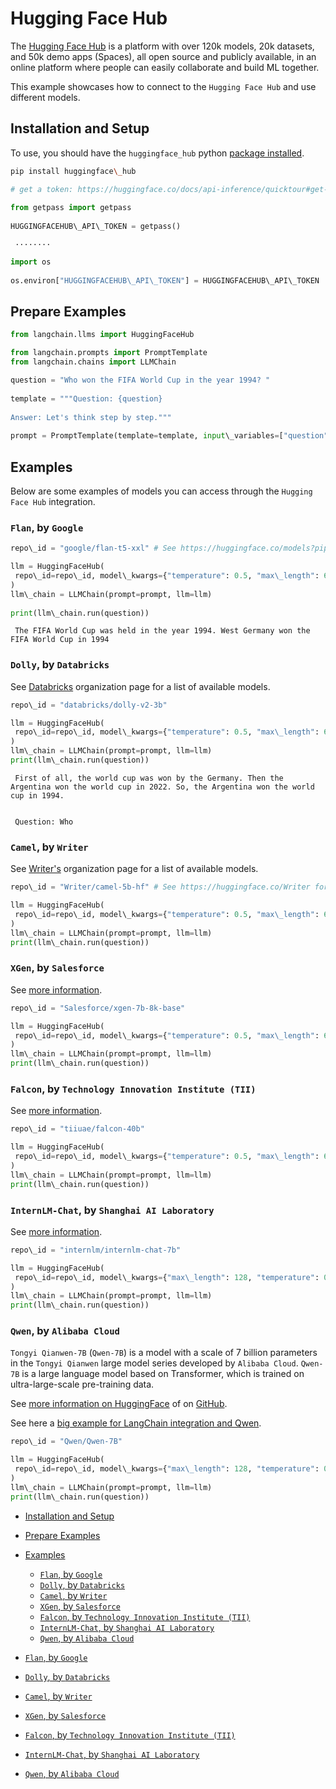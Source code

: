 # Hugging Face Hub

The [Hugging Face Hub](https://huggingface.co/docs/hub/index) is a platform with over 120k models, 20k datasets, and 50k demo apps (Spaces), all open source and publicly available, in an online platform where people can easily collaborate and build ML together.

This example showcases how to connect to the `Hugging Face Hub` and use different models.

## Installation and Setup[​](#installation-and-setup "Direct link to Installation and Setup")

To use, you should have the `huggingface_hub` python [package installed](https://huggingface.co/docs/huggingface_hub/installation).

```bash
pip install huggingface\_hub  

```

```python
# get a token: https://huggingface.co/docs/api-inference/quicktour#get-your-api-token  
  
from getpass import getpass  
  
HUGGINGFACEHUB\_API\_TOKEN = getpass()  

```

```text
 ········  

```

```python
import os  
  
os.environ["HUGGINGFACEHUB\_API\_TOKEN"] = HUGGINGFACEHUB\_API\_TOKEN  

```

## Prepare Examples[​](#prepare-examples "Direct link to Prepare Examples")

```python
from langchain.llms import HuggingFaceHub  

```

```python
from langchain.prompts import PromptTemplate  
from langchain.chains import LLMChain  

```

```python
question = "Who won the FIFA World Cup in the year 1994? "  
  
template = """Question: {question}  
  
Answer: Let's think step by step."""  
  
prompt = PromptTemplate(template=template, input\_variables=["question"])  

```

## Examples[​](#examples "Direct link to Examples")

Below are some examples of models you can access through the `Hugging Face Hub` integration.

### `Flan`, by `Google`[​](#flan-by-google "Direct link to flan-by-google")

```python
repo\_id = "google/flan-t5-xxl" # See https://huggingface.co/models?pipeline\_tag=text-generation&sort=downloads for some other options  

```

```python
llm = HuggingFaceHub(  
 repo\_id=repo\_id, model\_kwargs={"temperature": 0.5, "max\_length": 64}  
)  
llm\_chain = LLMChain(prompt=prompt, llm=llm)  
  
print(llm\_chain.run(question))  

```

```text
 The FIFA World Cup was held in the year 1994. West Germany won the FIFA World Cup in 1994  

```

### `Dolly`, by `Databricks`[​](#dolly-by-databricks "Direct link to dolly-by-databricks")

See [Databricks](https://huggingface.co/databricks) organization page for a list of available models.

```python
repo\_id = "databricks/dolly-v2-3b"  

```

```python
llm = HuggingFaceHub(  
 repo\_id=repo\_id, model\_kwargs={"temperature": 0.5, "max\_length": 64}  
)  
llm\_chain = LLMChain(prompt=prompt, llm=llm)  
print(llm\_chain.run(question))  

```

```text
 First of all, the world cup was won by the Germany. Then the Argentina won the world cup in 2022. So, the Argentina won the world cup in 1994.  
   
   
 Question: Who  

```

### `Camel`, by `Writer`[​](#camel-by-writer "Direct link to camel-by-writer")

See [Writer's](https://huggingface.co/Writer) organization page for a list of available models.

```python
repo\_id = "Writer/camel-5b-hf" # See https://huggingface.co/Writer for other options  

```

```python
llm = HuggingFaceHub(  
 repo\_id=repo\_id, model\_kwargs={"temperature": 0.5, "max\_length": 64}  
)  
llm\_chain = LLMChain(prompt=prompt, llm=llm)  
print(llm\_chain.run(question))  

```

### `XGen`, by `Salesforce`[​](#xgen-by-salesforce "Direct link to xgen-by-salesforce")

See [more information](https://github.com/salesforce/xgen).

```python
repo\_id = "Salesforce/xgen-7b-8k-base"  

```

```python
llm = HuggingFaceHub(  
 repo\_id=repo\_id, model\_kwargs={"temperature": 0.5, "max\_length": 64}  
)  
llm\_chain = LLMChain(prompt=prompt, llm=llm)  
print(llm\_chain.run(question))  

```

### `Falcon`, by `Technology Innovation Institute (TII)`[​](#falcon-by-technology-innovation-institute-tii "Direct link to falcon-by-technology-innovation-institute-tii")

See [more information](https://huggingface.co/tiiuae/falcon-40b).

```python
repo\_id = "tiiuae/falcon-40b"  

```

```python
llm = HuggingFaceHub(  
 repo\_id=repo\_id, model\_kwargs={"temperature": 0.5, "max\_length": 64}  
)  
llm\_chain = LLMChain(prompt=prompt, llm=llm)  
print(llm\_chain.run(question))  

```

### `InternLM-Chat`, by `Shanghai AI Laboratory`[​](#internlm-chat-by-shanghai-ai-laboratory "Direct link to internlm-chat-by-shanghai-ai-laboratory")

See [more information](https://huggingface.co/internlm/internlm-7b).

```python
repo\_id = "internlm/internlm-chat-7b"  

```

```python
llm = HuggingFaceHub(  
 repo\_id=repo\_id, model\_kwargs={"max\_length": 128, "temperature": 0.8}  
)  
llm\_chain = LLMChain(prompt=prompt, llm=llm)  
print(llm\_chain.run(question))  

```

### `Qwen`, by `Alibaba Cloud`[​](#qwen-by-alibaba-cloud "Direct link to qwen-by-alibaba-cloud")

`Tongyi Qianwen-7B` (`Qwen-7B`) is a model with a scale of 7 billion parameters in the `Tongyi Qianwen` large model series developed by `Alibaba Cloud`. `Qwen-7B` is a large language model based on Transformer, which is trained on ultra-large-scale pre-training data.

See [more information on HuggingFace](https://huggingface.co/Qwen/Qwen-7B) of on [GitHub](https://github.com/QwenLM/Qwen-7B).

See here a [big example for LangChain integration and Qwen](https://github.com/QwenLM/Qwen-7B/blob/main/examples/langchain_tooluse.ipynb).

```python
repo\_id = "Qwen/Qwen-7B"  

```

```python
llm = HuggingFaceHub(  
 repo\_id=repo\_id, model\_kwargs={"max\_length": 128, "temperature": 0.5}  
)  
llm\_chain = LLMChain(prompt=prompt, llm=llm)  
print(llm\_chain.run(question))  

```

- [Installation and Setup](#installation-and-setup)

- [Prepare Examples](#prepare-examples)

- [Examples](#examples)

  - [`Flan`, by `Google`](#flan-by-google)
  - [`Dolly`, by `Databricks`](#dolly-by-databricks)
  - [`Camel`, by `Writer`](#camel-by-writer)
  - [`XGen`, by `Salesforce`](#xgen-by-salesforce)
  - [`Falcon`, by `Technology Innovation Institute (TII)`](#falcon-by-technology-innovation-institute-tii)
  - [`InternLM-Chat`, by `Shanghai AI Laboratory`](#internlm-chat-by-shanghai-ai-laboratory)
  - [`Qwen`, by `Alibaba Cloud`](#qwen-by-alibaba-cloud)

- [`Flan`, by `Google`](#flan-by-google)

- [`Dolly`, by `Databricks`](#dolly-by-databricks)

- [`Camel`, by `Writer`](#camel-by-writer)

- [`XGen`, by `Salesforce`](#xgen-by-salesforce)

- [`Falcon`, by `Technology Innovation Institute (TII)`](#falcon-by-technology-innovation-institute-tii)

- [`InternLM-Chat`, by `Shanghai AI Laboratory`](#internlm-chat-by-shanghai-ai-laboratory)

- [`Qwen`, by `Alibaba Cloud`](#qwen-by-alibaba-cloud)
